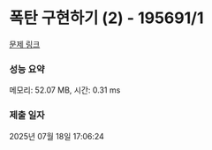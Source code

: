 # 폭탄 구현하기 (2) - 195691/1 

[문제 링크](https://level.goorm.io/exam/195691/%ED%8F%AD%ED%83%84-%EA%B5%AC%ED%98%84%ED%95%98%EA%B8%B0-2/quiz/1) 

### 성능 요약

메모리: 52.07 MB, 시간: 0.31 ms

### 제출 일자

2025년 07월 18일 17:06:24

